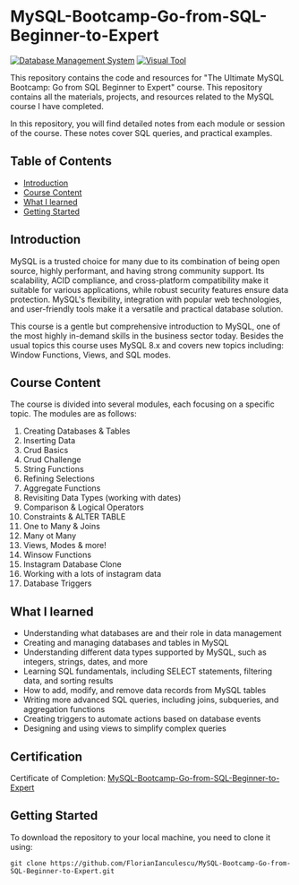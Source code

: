 # MySQL-Bootcamp-Go-from-SQL-Beginner-to-Expert

[![Database Management System](https://img.shields.io/badge/Database%20Management%20System-MySQL-blue?style=flat&link=https://www.mysql.com/)](https://www.mysql.com/)
[![Visual Tool](https://img.shields.io/badge/Visual%20Tool-MySQL%20Workbench-blue?style=flat&link=https://www.mysql.com/products/workbench/)](https://www.mysql.com/products/workbench/)

This repository contains the code and resources for "The Ultimate MySQL Bootcamp: Go from SQL Beginner to Expert" course. This repository contains all the materials, projects, and resources related to the MySQL course I have completed.

In this repository, you will find detailed notes from each module or session of the course. These notes cover SQL queries, and practical examples.

## Table of Contents

- [Introduction](#introduction)
- [Course Content](#course-content)
- [What I learned](#course-content)
- [Getting Started](#getting-started)
  
## Introduction

MySQL is a trusted choice for many due to its combination of being open source, highly performant, and having strong community support. Its scalability, ACID compliance, and cross-platform compatibility make it suitable for various applications, while robust security features ensure data protection. MySQL's flexibility, integration with popular web technologies, and user-friendly tools make it a versatile and practical database solution.

This course is a gentle but comprehensive introduction to MySQL, one of the most highly in-demand skills in the business sector today. Besides the usual topics this course uses MySQL 8.x and covers new topics including: Window Functions, Views, and SQL modes.

## Course Content

The course is divided into several modules, each focusing on a specific topic. The modules are as follows:

1. Creating Databases & Tables
2. Inserting Data
3. Crud Basics
4. Crud Challenge
5. String Functions
6. Refining Selections
7. Aggregate Functions
8. Revisiting Data Types (working with dates)
9. Comparison & Logical Operators
10. Constraints & ALTER TABLE
11. One to Many & Joins
12. Many ot Many
13. Views, Modes & more!
14. Winsow Functions
15. Instagram Database Clone
16. Working with a lots of instagram data
17. Database Triggers
    
## What I learned

- Understanding what databases are and their role in data management
- Creating and managing databases and tables in MySQL
- Understanding different data types supported by MySQL, such as integers, strings, dates, and more
- Learning SQL fundamentals, including SELECT statements, filtering data, and sorting results
- How to add, modify, and remove data records from MySQL tables
- Writing more advanced SQL queries, including joins, subqueries, and aggregation functions
- Creating triggers to automate actions based on database events
- Designing and using views to simplify complex queries

## Certification

Certificate of Completion: [MySQL-Bootcamp-Go-from-SQL-Beginner-to-Expert](https://www.udemy.com/certificate/UC-f148039f-e68f-418e-a315-b980d0d42d23/)

## Getting Started

To download the repository to your local machine, you need to clone it using:

```
git clone https://github.com/FlorianIanculescu/MySQL-Bootcamp-Go-from-SQL-Beginner-to-Expert.git
```
